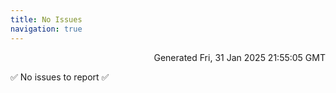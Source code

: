 ```yaml
---
title: No Issues
navigation: true
---
```


<p style="text-align:right;color:#cccs">
Generated Fri, 31 Jan 2025 21:55:05 GMT
</p>
<p>✅ No issues to report ✅</p>



